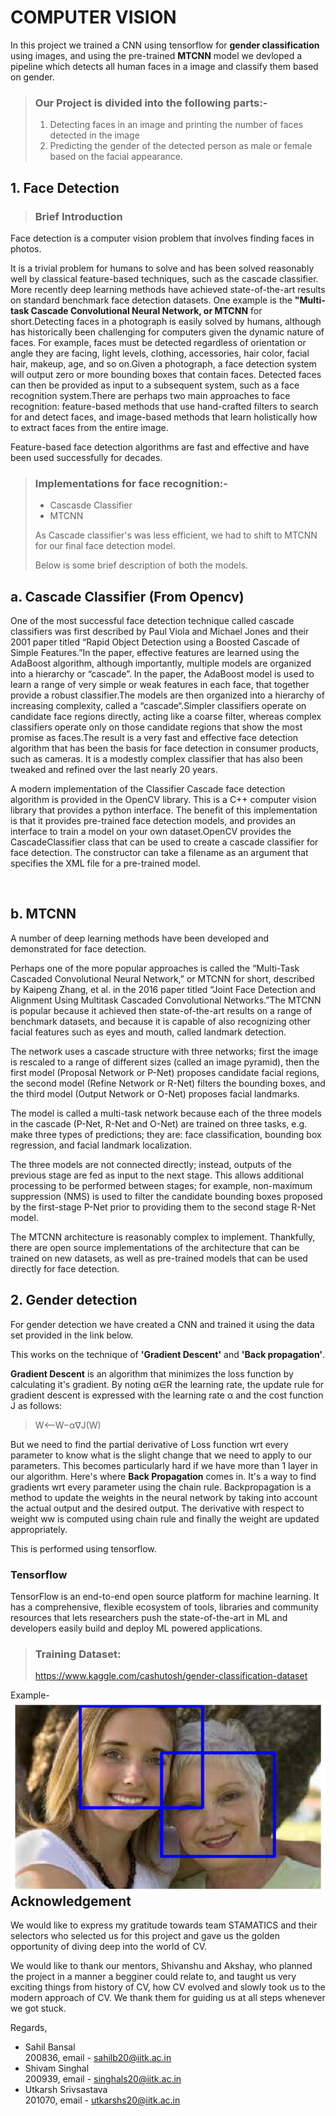 # COMPUTER VISION
 
In this project we trained a CNN using tensorflow for **gender classification** using images, and using the pre-trained **MTCNN** model we devloped a pipeline which detects all human faces in a image and classify them based on gender.
>
>### Our Project is divided into the following parts:-
>1. Detecting faces in an image and printing the number of faces detected in the image
>2. Predicting the gender of the detected person as male or female based on the facial appearance.
 
## 1. Face Detection
 
>### Brief Introduction
Face detection is a computer vision problem that involves finding faces in photos.
 
It is a trivial problem for humans to solve and has been solved reasonably well by classical feature-based techniques, such as the cascade classifier. More recently deep learning methods have achieved state-of-the-art results on standard benchmark face detection datasets. One example is the **"Multi-task Cascade Convolutional Neural Network, or MTCNN** for short.Detecting faces in a photograph is easily solved by humans, although has historically been challenging for computers given the dynamic nature of faces. For example, faces must be detected regardless of orientation or angle they are facing, light levels, clothing, accessories, hair color, facial hair, makeup, age, and so on.Given a photograph, a face detection system will output zero or more bounding boxes that contain faces. Detected faces can then be provided as input to a subsequent system, such as a face recognition system.There are perhaps two main approaches to face recognition: feature-based methods that use hand-crafted filters to search for and detect faces, and image-based methods that learn holistically how to extract faces from the entire image.
 
Feature-based face detection algorithms are fast and effective and have been used successfully for decades.
 
>###  Implementations for face recognition:-
>- Cascasde Classifier
>- MTCNN
>
>As Cascade classifier's was less efficient, we had to shift to MTCNN for our final face detection model.
>
>Below is some brief description of both the models.
 
## a. Cascade Classifier (From Opencv)
 
One of the most successful face detection technique called cascade classifiers was first described by Paul Viola and Michael Jones and their 2001 paper titled “Rapid Object Detection using a Boosted Cascade of Simple Features.”In the paper, effective features are learned using the AdaBoost algorithm, although importantly, multiple models are organized into a hierarchy or “cascade”. In the paper, the AdaBoost model is used to learn a range of very simple or weak features in each face, that together provide a robust classifier.The models are then organized into a hierarchy of increasing complexity, called a “cascade“.Simpler classifiers operate on candidate face regions directly, acting like a coarse filter, whereas complex classifiers operate only on those candidate regions that show the most promise as faces.The result is a very fast and effective face detection algorithm that has been the basis for face detection in consumer products, such as cameras. It is a modestly complex classifier that has also been tweaked and refined over the last nearly 20 years.
 
A modern implementation of the Classifier Cascade face detection algorithm is provided in the OpenCV library. This is a C++ computer vision library that provides a python interface. The benefit of this implementation is that it provides pre-trained face detection models, and provides an interface to train a model on your own dataset.OpenCV provides the CascadeClassifier class that can be used to create a cascade classifier for face detection. The constructor can take a filename as an argument that specifies the XML file for a pre-trained model.
 
<br>
 
## b. MTCNN
A number of deep learning methods have been developed and demonstrated for face detection.
 
Perhaps one of the more popular approaches is called the “Multi-Task Cascaded Convolutional Neural Network,” or MTCNN for short, described by Kaipeng Zhang, et al. in the 2016 paper titled “Joint Face Detection and Alignment Using Multitask Cascaded Convolutional Networks.”The MTCNN is popular because it achieved then state-of-the-art results on a range of benchmark datasets, and because it is capable of also recognizing other facial features such as eyes and mouth, called landmark detection.
 
The network uses a cascade structure with three networks; first the image is rescaled to a range of different sizes (called an image pyramid), then the first model (Proposal Network or P-Net) proposes candidate facial regions, the second model (Refine Network or R-Net) filters the bounding boxes, and the third model (Output Network or O-Net) proposes facial landmarks.
 
The model is called a multi-task network because each of the three models in the cascade (P-Net, R-Net and O-Net) are trained on three tasks, e.g. make three types of predictions; they are: face classification, bounding box regression, and facial landmark localization.
 
The three models are not connected directly; instead, outputs of the previous stage are fed as input to the next stage. This allows additional processing to be performed between stages; for example, non-maximum suppression (NMS) is used to filter the candidate bounding boxes proposed by the first-stage P-Net prior to providing them to the second stage R-Net model.
 
The MTCNN architecture is reasonably complex to implement. Thankfully, there are open source implementations of the architecture that can be trained on new datasets, as well as pre-trained models that can be used directly for face detection.
 
 
 
## 2. Gender detection
For gender detection we have created a CNN and trained it using the data set provided in the link below.
 
This works on the technique of **'Gradient Descent'** and **'Back propagation'**.
 
**Gradient Descent** is an algorithm that minimizes the loss function by calculating it's gradient. By noting α∈R the learning rate, the update rule for gradient descent is expressed with the learning rate α and the cost function J as follows:
 
>W⟵W−α∇J(W)
 
But we need to find the partial derivative of Loss function wrt every parameter to know what is the slight change that we need to apply to our parameters. This becomes particularly hard if we have more than 1 layer in our algorithm. Here's where **Back Propagation** comes in. It's a way to find gradients wrt every parameter using the chain rule. Backpropagation is a method to update the weights in the neural network by taking into account the actual output and the desired output. The derivative with respect to weight ww is computed using chain rule and finally the weight are updated appropriately.
 
This is performed using tensorflow.
 
### **Tensorflow**
TensorFlow is an end-to-end open source platform for machine learning. It has a comprehensive, flexible ecosystem of tools, libraries and community resources that lets researchers push the state-of-the-art in ML and developers easily build and deploy ML powered applications.
 
>### Training Dataset: 
> https://www.kaggle.com/cashutosh/gender-classification-dataset
 
Example-
<img src="example.png"
     alt="Gender Detector example"
     style="float: left; margin-right: 10px;" />
 
## Acknowledgement
We would like to express my gratitude towards team STAMATICS and their selectors who selected us for this project and gave us the golden opportunity of diving deep into the world of CV.
 
We would like to thank our mentors, Shivanshu and Akshay, who planned the project in a manner a begginer could relate to, and taught us very exciting things from history of CV, how CV evolved and slowly took us to the modern approach of CV.  We thank them for guiding us at all steps whenever we got stuck.
 
Regards,<br>
- Sahil Bansal<br>
200836, email - sahilb20@iitk.ac.in
- Shivam Singhal<br>
200939, email - singhals20@iitk.ac.in
- Utkarsh Srivsastava<br>
201070, email - utkarshs20@iitk.ac.in

